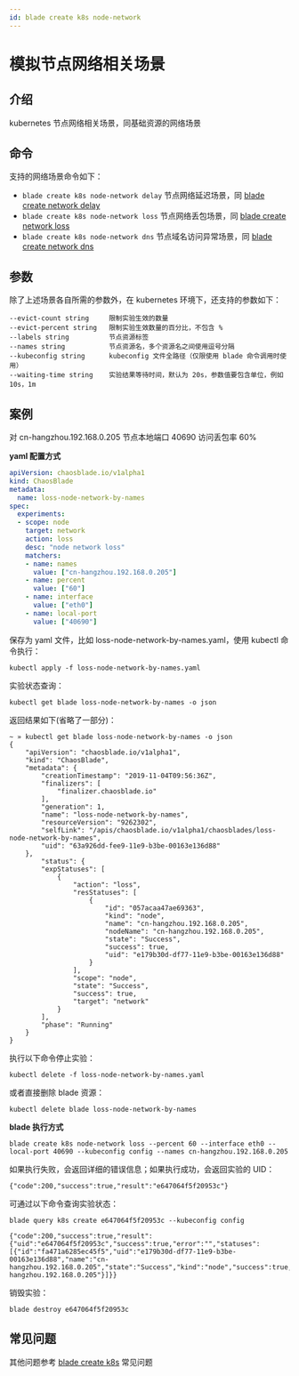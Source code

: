 ```yaml
---
id: blade create k8s node-network
---
```


# 模拟节点网络相关场景

## 介绍
kubernetes 节点网络相关场景，同基础资源的网络场景

## 命令
支持的网络场景命令如下：
* `blade create k8s node-network delay` 节点网络延迟场景，同 [blade create network delay](../host/blade_create_network_delay.md)
* `blade create k8s node-network loss` 节点网络丢包场景，同 [blade create network loss](../host/blade_create_network_loss.md)
* `blade create k8s node-network dns` 节点域名访问异常场景，同 [blade create network dns](../host/blade_create_network_dns.md)

## 参数
除了上述场景各自所需的参数外，在 kubernetes 环境下，还支持的参数如下：
```
--evict-count string     限制实验生效的数量
--evict-percent string   限制实验生效数量的百分比，不包含 %
--labels string          节点资源标签
--names string           节点资源名，多个资源名之间使用逗号分隔
--kubeconfig string      kubeconfig 文件全路径（仅限使用 blade 命令调用时使用）
--waiting-time string    实验结果等待时间，默认为 20s，参数值要包含单位，例如 10s，1m
```

## 案例
对 cn-hangzhou.192.168.0.205 节点本地端口 40690 访问丢包率 60%

**yaml 配置方式**
```yaml
apiVersion: chaosblade.io/v1alpha1
kind: ChaosBlade
metadata:
  name: loss-node-network-by-names
spec:
  experiments:
  - scope: node
    target: network
    action: loss
    desc: "node network loss"
    matchers:
    - name: names
      value: ["cn-hangzhou.192.168.0.205"]
    - name: percent
      value: ["60"]
    - name: interface
      value: ["eth0"]
    - name: local-port
      value: ["40690"]
```
保存为 yaml 文件，比如 loss-node-network-by-names.yaml，使用 kubectl 命令执行：
```
kubectl apply -f loss-node-network-by-names.yaml
```
实验状态查询：
```
kubectl get blade loss-node-network-by-names -o json
``` 
返回结果如下(省略了一部分)：
```
~ » kubectl get blade loss-node-network-by-names -o json                                                            
{
    "apiVersion": "chaosblade.io/v1alpha1",
    "kind": "ChaosBlade",
    "metadata": {
        "creationTimestamp": "2019-11-04T09:56:36Z",
        "finalizers": [
            "finalizer.chaosblade.io"
        ],
        "generation": 1,
        "name": "loss-node-network-by-names",
        "resourceVersion": "9262302",
        "selfLink": "/apis/chaosblade.io/v1alpha1/chaosblades/loss-node-network-by-names",
        "uid": "63a926dd-fee9-11e9-b3be-00163e136d88"
    },
        "status": {
        "expStatuses": [
            {
                "action": "loss",
                "resStatuses": [
                    {
                        "id": "057acaa47ae69363",
                        "kind": "node",
                        "name": "cn-hangzhou.192.168.0.205",
                        "nodeName": "cn-hangzhou.192.168.0.205",
                        "state": "Success",
                        "success": true,
                        "uid": "e179b30d-df77-11e9-b3be-00163e136d88"
                    }
                ],
                "scope": "node",
                "state": "Success",
                "success": true,
                "target": "network"
            }
        ],
        "phase": "Running"
    }
}
```

执行以下命令停止实验：
```
kubectl delete -f loss-node-network-by-names.yaml
```
或者直接删除 blade 资源：
```
kubectl delete blade loss-node-network-by-names
```

**blade 执行方式**
```
blade create k8s node-network loss --percent 60 --interface eth0 --local-port 40690 --kubeconfig config --names cn-hangzhou.192.168.0.205
```
如果执行失败，会返回详细的错误信息；如果执行成功，会返回实验的 UID：
```
{"code":200,"success":true,"result":"e647064f5f20953c"}
```
可通过以下命令查询实验状态：
```
blade query k8s create e647064f5f20953c --kubeconfig config

{"code":200,"success":true,"result":{"uid":"e647064f5f20953c","success":true,"error":"","statuses":[{"id":"fa471a6285ec45f5","uid":"e179b30d-df77-11e9-b3be-00163e136d88","name":"cn-hangzhou.192.168.0.205","state":"Success","kind":"node","success":true,"nodeName":"cn-hangzhou.192.168.0.205"}]}}
```
销毁实验：
```
blade destroy e647064f5f20953c
```

## 常见问题
其他问题参考 [blade create k8s](blade_create_k8s.md) 常见问题